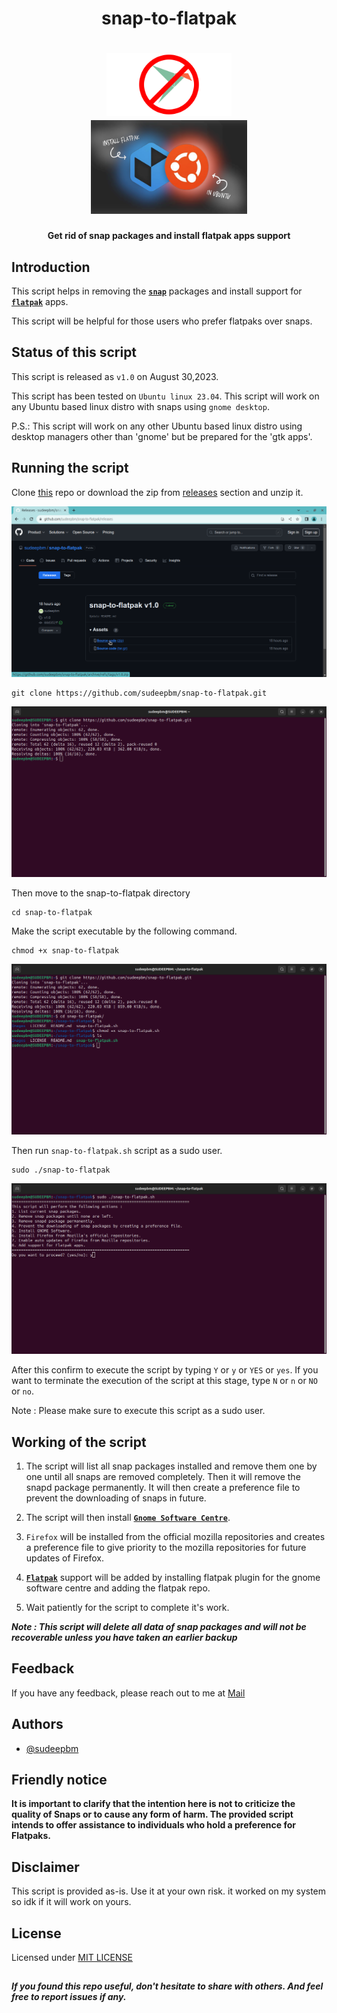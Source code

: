 <h1 align="center">
   <b>snap-to-flatpak</b>
</h1>

<h1 align="center">
<img src="Images/logo.png" alt="logo" height="100" width="200"/>
<br>
<img src="Images/logo1.png" alt="logo1" height="150" width="250"/>
</h1>

<p align="center"><b>Get rid of snap packages and install flatpak apps support</b></p>

## Introduction

This script helps in removing the [**`snap`**](https://ubuntu.com/blog/whats-in-a-snap) packages and install support for [**`flatpak`**](https://flatpak.org) apps.

This script will be helpful for those users who prefer flatpaks over snaps.

## Status of this script
This script is released as `v1.0` on August 30,2023.

This script has been tested on `Ubuntu linux 23.04`. This script will work on any Ubuntu based linux distro with snaps using `gnome desktop`.

P.S.: This script will work on any other Ubuntu based linux distro using desktop managers other than 'gnome' but be prepared for the 'gtk apps'.


## Running the script

Clone [this](https://github.com/sudeepbm/snap-to-flatpak.git) repo or download the zip from [releases](https://github.com/sudeepbm/snap-to-flatpak/releases) section and unzip it.

<img src="Images/snap-to-flatpak releases.png" alt="releases"/>

``` {.bash}
git clone https://github.com/sudeepbm/snap-to-flatpak.git
```

<img src="Images/snap-to-flatpak git clone.png" alt="git clone"/>

Then move to the snap-to-flatpak directory

``` {.bash}
cd snap-to-flatpak
```

Make the script executable by the following command.

``` {.bash}
chmod +x snap-to-flatpak
```

<img src="Images/snap-to-flatpak chmod.png" alt="chmod"/>

Then run `snap-to-flatpak.sh` script as a sudo user.

``` {.bash}
sudo ./snap-to-flatpak
```

<img src="Images/snap-to-flatpak execute.png" alt="execute"/>

After this confirm to execute the script by typing `Y` or `y` or `YES` or `yes`. If you want to terminate the execution of the script at this stage, type `N` or `n` or `NO` or `no`.

Note : Please make sure to execute this script as a sudo user.

## Working of the script

1. The script will list all snap packages installed and remove them one by one until all snaps are removed completely. Then it will remove the snapd package permanently. It will then create a preference file to prevent the downloading of snaps in future.

1. The script will then install [**`Gnome Software Centre`**](https://wiki.gnome.org/Apps/Software).

1. `Firefox` will be installed from the official mozilla repositories and creates a preference file to give priority to the mozilla repositories for future updates of Firefox.

1. **[`Flatpak`](https://flatpak.org)** support will be added by installing flatpak plugin for the gnome software centre and adding the flatpak repo.

1. Wait patiently for the script to complete it's work.

_**Note : This script will delete all data of snap packages and will not be recoverable unless you have taken an earlier backup**_

## Feedback

If you have any feedback, please reach out to me at [Mail](mailto:contact-me_github.w4cp8@aleeas.com) 

## Authors

- [@sudeepbm](https://www.github.com/sudeepbm) 

## Friendly notice

**It is important to clarify that the intention here is not to criticize the quality of Snaps or to cause any form of harm. The provided script intends to offer assistance to individuals who hold a preference for Flatpaks.**

## Disclaimer
This script is provided as-is. Use it at your own risk. it worked on my system so idk if it will work on yours.

## License

Licensed under [MIT LICENSE](LICENSE)

##

_**If you found this repo useful, don't hesitate to share with others.
And feel free to report issues if any.**_
